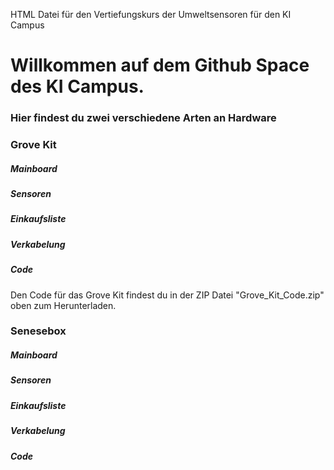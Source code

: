 HTML Datei für den Vertiefungskurs der Umweltsensoren für den KI Campus

# Willkommen auf dem Github Space des KI Campus.
###    Hier findest du zwei verschiedene Arten an Hardware

### Grove Kit
##### Mainboard
##### Sensoren
##### Einkaufsliste
##### Verkabelung
##### Code
Den Code für das Grove Kit findest du in der ZIP Datei "Grove_Kit_Code.zip" oben zum Herunterladen.

### Senesebox
##### Mainboard
##### Sensoren
##### Einkaufsliste
##### Verkabelung
##### Code
